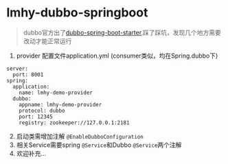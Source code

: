 # lmhy-dubbo-springboot
> dubbo官方出了[dubbo-spring-boot-starter](https://github.com/dubbo/dubbo-spring-boot-project),踩了踩坑，发现几个地方需要改动才能正常运行
1. provider 配置文件application.yml  (consumer类似，均在Spring.dubbo下)
```
server:
  port: 8001
spring:
  application:
    name: lmhy-demo-provider
  dubbo:
    appname: lmhy-demo-provider
    protocol: dubbo
    port: 12345
    registry: zookeeper://127.0.0.1:2181
```
2. 启动类需增加注解 `@EnableDubboConfiguration`
3. 相关Service需要spring `@Service`和Dubbo `@Service`两个注解
4. 欢迎补充...
